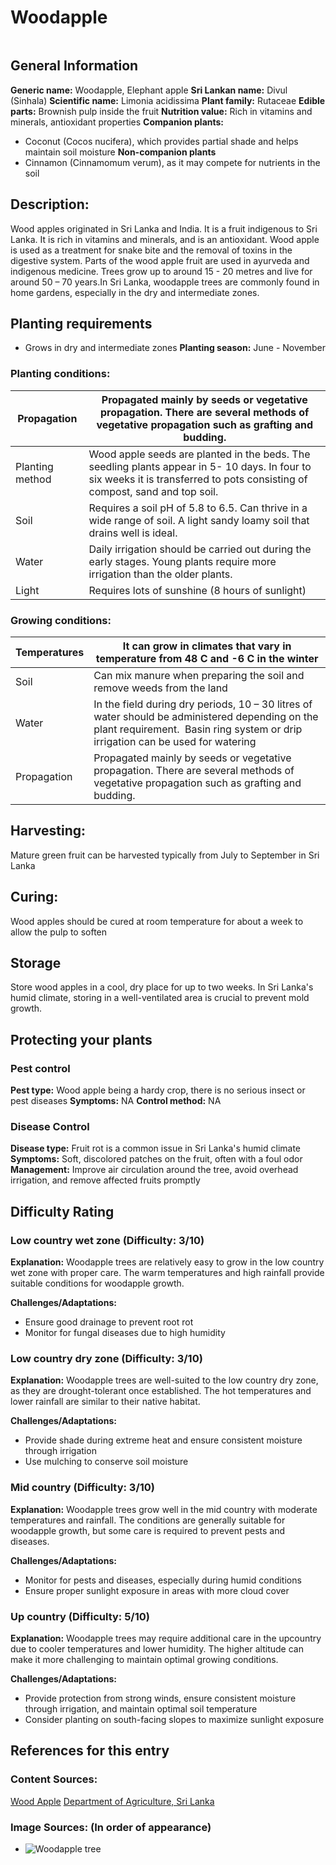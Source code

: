 # Woodapple
<IMAGE>

## General Information
**Generic name:** Woodapple, Elephant apple
**Sri Lankan name:** Divul (Sinhala)
**Scientific name:** Limonia acidissima
**Plant family:** Rutaceae
**Edible parts:** Brownish pulp inside the fruit
**Nutrition value:** <update>Rich in vitamins and minerals, antioxidant properties</update>
**Companion plants:**
- <update>Coconut (Cocos nucifera), which provides partial shade and helps maintain soil moisture</update>
**Non-companion plants**
- <update>Cinnamon (Cinnamomum verum), as it may compete for nutrients in the soil</update>

## Description:
 Wood apples originated in Sri Lanka and India. It is a fruit indigenous to Sri Lanka. It is rich in vitamins and minerals, and is an antioxidant. Wood apple is used as a treatment for snake bite and the removal of toxins in the digestive system. Parts of the wood apple fruit are used in ayurveda and indigenous medicine. Trees grow up to around 15 - 20 metres and live for around 50 – 70 years.<update>In Sri Lanka, woodapple trees are commonly found in home gardens, especially in the dry and intermediate zones.</update>

## Planting requirements
- Grows in dry and intermediate zones
**Planting season:** June - November

### Planting conditions:
| **Propagation** | Propagated mainly by seeds or vegetative propagation. There are several methods of vegetative propagation such as grafting and budding.                                      |
|-----------------|------------------------------------------------------------------------------------------------------------------------------------------------------------------------------|
| Planting method | Wood apple seeds are planted in the beds. The seedling plants appear in 5- 10 days. In four to six weeks it is transferred to pots consisting of compost, sand and top soil. |
| Soil            | Requires a soil pH of 5.8 to 6.5. Can thrive in a wide range of soil. A light sandy loamy soil that drains well is ideal.                                                    |
| Water           | Daily irrigation should be carried out during the early stages. Young plants require more irrigation than the older plants.                                                  |
| Light           | Requires lots of sunshine (8 hours of sunlight)                                                                                                                              |

### Growing conditions:

| **Temperatures** | It can grow in climates that vary in temperature from 48 C and -6 C in the winter                                                                                                  |
|------------------|------------------------------------------------------------------------------------------------------------------------------------------------------------------------------------|
| Soil             | Can mix manure when preparing the soil and remove weeds from the land                                                                                                              |
| Water            | In the field during dry periods, 10 – 30 litres of water should be administered depending on the plant requirement.  Basin ring system or drip irrigation can be used for watering |
| Propagation      | Propagated mainly by seeds or vegetative propagation. There are several methods of vegetative propagation such as grafting and budding.                                            |

## Harvesting:
Mature green fruit can be harvested <update>typically from July to September in Sri Lanka</update>

## Curing:
<update>Wood apples should be cured at room temperature for about a week to allow the pulp to soften</update>

## Storage
<update>Store wood apples in a cool, dry place for up to two weeks. In Sri Lanka's humid climate, storing in a well-ventilated area is crucial to prevent mold growth.</update>

## Protecting your plants
### Pest control
**Pest type:** Wood apple being a hardy crop, there is no serious insect or pest diseases
**Symptoms:** NA
**Control method:** NA

### Disease Control
**Disease type:** <update>Fruit rot is a common issue in Sri Lanka's humid climate</update>
**Symptoms:** <update>Soft, discolored patches on the fruit, often with a foul odor</update>
**Management:** <update>Improve air circulation around the tree, avoid overhead irrigation, and remove affected fruits promptly</update>

## Difficulty Rating
### Low country wet zone (Difficulty: 3/10)
**Explanation:** Woodapple trees are relatively easy to grow in the low country wet zone with proper care. The warm temperatures and high rainfall provide suitable conditions for woodapple growth.

**Challenges/Adaptations:**
- Ensure good drainage to prevent root rot
- <update>Monitor for fungal diseases due to high humidity</update>

### Low country dry zone (Difficulty: 3/10)
**Explanation:** <update>Woodapple trees are well-suited to the low country dry zone, as they are drought-tolerant once established. The hot temperatures and lower rainfall are similar to their native habitat.</update>

**Challenges/Adaptations:**
- Provide shade during extreme heat and ensure consistent moisture through irrigation
- <update>Use mulching to conserve soil moisture</update>

### Mid country (Difficulty: 3/10)
**Explanation:** Woodapple trees grow well in the mid country with moderate temperatures and rainfall. The conditions are generally suitable for woodapple growth, but some care is required to prevent pests and diseases.

**Challenges/Adaptations:**
- Monitor for pests and diseases, especially during humid conditions
- <update>Ensure proper sunlight exposure in areas with more cloud cover</update>

### Up country (Difficulty: 5/10)
**Explanation:** Woodapple trees may require additional care in the upcountry due to cooler temperatures and lower humidity. The higher altitude can make it more challenging to maintain optimal growing conditions.

**Challenges/Adaptations:**
- Provide protection from strong winds, ensure consistent moisture through irrigation, and maintain optimal soil temperature
- <update>Consider planting on south-facing slopes to maximize sunlight exposure</update>

## References for this entry
### Content Sources:
[Wood Apple](https://www.fao.org/3/a-i4645e.pdf)
<update>[Department of Agriculture, Sri Lanka](http://www.doa.gov.lk/)</update>

### Image Sources: (In order of appearance)
- ![Woodapple tree](https://upload.wikimedia.org/wikipedia/commons/thumb/e/e2/Limonia_acidissima.jpg/1200px-Limonia_acidissima.jpg)